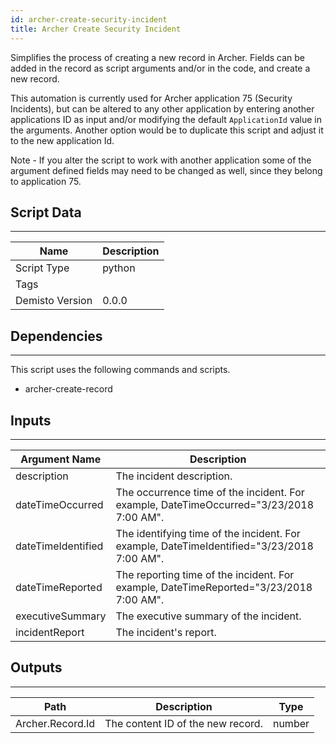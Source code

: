 ```yaml
---
id: archer-create-security-incident
title: Archer Create Security Incident
---
```


Simplifies the process of creating a new record in Archer. Fields can be added in the record as script arguments and/or in the code, and create a new record.

This automation is currently used for Archer application 75 (Security Incidents), but can be altered to any other application by entering another applications ID as input and/or modifying the default `ApplicationId` value in the arguments. 
Another option would be to duplicate this script and adjust it to the new application Id.

Note - If you alter the script to work with another application some of the argument defined fields may need to be changed as well, since they belong to application 75.

## Script Data
---

| **Name** | **Description** |
| --- | --- |
| Script Type | python |
| Tags |  |
| Demisto Version | 0.0.0 |

## Dependencies
---
This script uses the following commands and scripts.
* archer-create-record

## Inputs
---

| **Argument Name** | **Description** |
| --- | --- |
| description | The incident description. |
| dateTimeOccurred | The occurrence time of the incident. For example, DateTimeOccurred="3/23/2018 7:00 AM". |
| dateTimeIdentified | The identifying time of the incident. For example, DateTimeIdentified="3/23/2018 7:00 AM". |
| dateTimeReported | The reporting time of the incident. For example, DateTimeReported="3/23/2018 7:00 AM". |
| executiveSummary | The executive summary of the incident. |
| incidentReport | The incident's report. |

## Outputs
---

| **Path** | **Description** | **Type** |
| --- | --- | --- |
| Archer.Record.Id | The content ID of the new record. | number |
